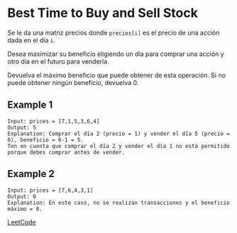 # Best Time to Buy and Sell Stock

Se le da una matriz precios donde `precios[i]` es el precio de una acción dada en el día `i`.

Desea maximizar su beneficio eligiendo un día para comprar una acción y otro día en el futuro para venderla.

Devuelva el máximo beneficio que puede obtener de esta operación. Si no puede obtener ningún beneficio, devuelva 0.

## Example 1

```text
Input: prices = [7,1,5,3,6,4]
Output: 5
Explanation: Comprar el día 2 (precio = 1) y vender el día 5 (precio = 6), beneficio = 6-1 = 5.
Ten en cuenta que comprar el día 2 y vender el día 1 no está permitido porque debes comprar antes de vender.
```

## Example 2

```text
Input: prices = [7,6,4,3,1]
Output: 0
Explanation: En este caso, no se realizan transacciones y el beneficio máximo = 0.
```

[LeetCode](https://leetcode.com/problems/best-time-to-buy-and-sell-stock/)
